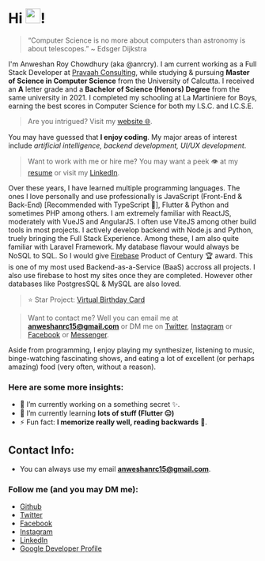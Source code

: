 # Hi <img src="https://raw.githubusercontent.com/MartinHeinz/MartinHeinz/master/wave.gif" width="30px" height="30px"/>!

> “Computer Science is no more about computers than astronomy is about telescopes.” ~ Edsger Dijkstra

I'm Anweshan Roy Chowdhury (aka @anrcry). I am current working as a Full Stack Developer at [Pravaah Consulting](https://www.pravaahconsulting.com/), while studying & pursuing **Master of Science in Computer Science** from the University of Calcutta. I received an **A** letter grade and a **Bachelor of Science (Honors) Degree** from the same university in 2021. I completed my schooling at La Martiniere for Boys, earning the best scores in Computer Science for both my I.S.C. and I.C.S.E.

> Are you intrigued? Visit my [website 🌐](https://anrcry.github.io).

You may have guessed that **I enjoy coding**. My major areas of interest include _artificial intelligence, backend development, UI/UX development_.

> Want to work with me or hire me? You may want a peek 👁 at my [resume](https://anrcry.github.io/cv.html) or visit my [LinkedIn](https://linkedin.com/in/anrcry).

Over these years, I have learned multiple programming languages. The ones I love personally and use professionally is JavaScript (Front-End & Back-End) \[Recommended with TypeScript 🤩\], Flutter & Python and sometimes PHP among others. I am extremely familiar with ReactJS, moderately with VueJS and AngularJS. I often use ViteJS among other build tools in most projects. I actively develop backend with Node.js and Python, truely bringing the Full Stack Experience. Among these, I am also quite familiar with Laravel Framework. My database flavour would always be NoSQL to SQL. So I would give [Firebase](https://firebase.google.com) Product of Century 🏆 award. This is one of my most used Backend-as-a-Service (BaaS) accross all projects. I also use firebase to host my sites once they are completed. However other databases like PostgresSQL & MySQL are also loved.

> ⭐ Star Project: [Virtual Birthday Card](https://birthday-card.web.app)

> Want to contact me? Well you can email me at **anweshanrc15@gmail.com** or DM me on [Twitter](https://twitter.com/anrcry), [Instagram](https://instagram.com/_anrcry) or [Facebook](https://fb.me/anrcry) or [Messenger](https://m.me/anrcry).

Aside from programming, I enjoy playing my synthesizer, listening to music, binge-watching fascinating shows, and eating a lot of excellent (or perhaps amazing) food (very often, without a reason).

### Here are some more insights:
- 🔭 I’m currently working on a something secret ✨. 
- 🌱 I’m currently learning **lots of stuff (Flutter 😑)**
- ⚡ Fun fact: **I memorize really well, reading backwards** 📖.

## Contact Info:
- You can always use my email **anweshanrc15@gmail.com**.

### Follow me (and you may DM me): 

- [Github](https://github.com/anrcry)
- [Twitter](https://twitter.com/anrcry)
- [Facebook](https://facebook.com/anrcry)
- [Instagram](https://instagram.com/_anrcry)
- [LinkedIn](https://linkedin.com/in/anrcry)
- [Google Developer Profile](https://g.dev/anrcry)
